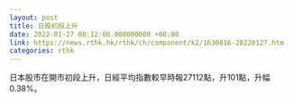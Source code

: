 ```yaml
---
layout: post
title: 日股初段上升
date: 2022-01-27 08:12:08.000000000 +08:00
link: https://news.rthk.hk/rthk/ch/component/k2/1630816-20220127.htm
categories: rthk
---
```


日本股市在開市初段上升，日經平均指數較早時報27112點，升101點，升幅0.38%。
